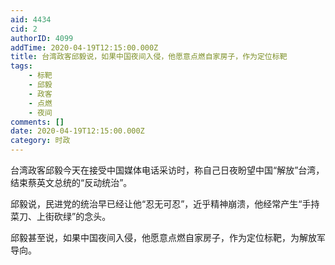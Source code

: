 ```yaml
---
aid: 4434
cid: 2
authorID: 4099
addTime: 2020-04-19T12:15:00.000Z
title: 台湾政客邱毅说，如果中国夜间入侵，他愿意点燃自家房子，作为定位标靶
tags:
    - 标靶
    - 邱毅
    - 政客
    - 点燃
    - 夜间
comments: []
date: 2020-04-19T12:15:00.000Z
category: 时政
---
```


台湾政客邱毅今天在接受中国媒体电话采访时，称自己日夜盼望中国“解放”台湾，结束蔡英文总统的“反动统治”。

邱毅说，民进党的统治早已经让他“忍无可忍”，近乎精神崩溃，他经常产生“手持菜刀、上街砍绿”的念头。

邱毅甚至说，如果中国夜间入侵，他愿意点燃自家房子，作为定位标靶，为解放军导向。
